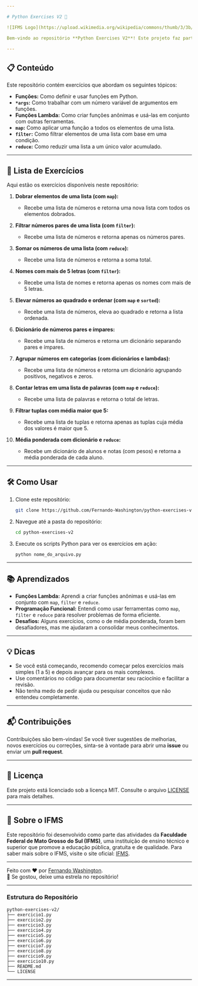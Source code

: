 ```yaml
---

# Python Exercises V2 🐍

![IFMS Logo](https://upload.wikimedia.org/wikipedia/commons/thumb/3/3b/Instituto_Federal_de_Mato_Grosso_do_Sul_-_Marca_Vertical_2015.svg/200px-Instituto_Federal_de_Mato_Grosso_do_Sul_-_Marca_Vertical_2015.svg.png)

Bem-vindo ao repositório **Python Exercises V2**! Este projeto faz parte das atividades da **Faculdade Federal de Mato Grosso do Sul (IFMS)**, desenvolvido para aprimorar habilidades em Python, com foco em conceitos avançados como funções, `*args`, funções lambda, `map`, `filter` e `reduce`.

---
```


## 📋 Conteúdo

Este repositório contém exercícios que abordam os seguintes tópicos:

- **Funções:** Como definir e usar funções em Python.
- **`*args`:** Como trabalhar com um número variável de argumentos em funções.
- **Funções Lambda:** Como criar funções anônimas e usá-las em conjunto com outras ferramentas.
- **`map`:** Como aplicar uma função a todos os elementos de uma lista.
- **`filter`:** Como filtrar elementos de uma lista com base em uma condição.
- **`reduce`:** Como reduzir uma lista a um único valor acumulado.

---

## 🚀 Lista de Exercícios

Aqui estão os exercícios disponíveis neste repositório:

1. **Dobrar elementos de uma lista (com `map`):**
   - Recebe uma lista de números e retorna uma nova lista com todos os elementos dobrados.

2. **Filtrar números pares de uma lista (com `filter`):**
   - Recebe uma lista de números e retorna apenas os números pares.

3. **Somar os números de uma lista (com `reduce`):**
   - Recebe uma lista de números e retorna a soma total.

4. **Nomes com mais de 5 letras (com `filter`):**
   - Recebe uma lista de nomes e retorna apenas os nomes com mais de 5 letras.

5. **Elevar números ao quadrado e ordenar (com `map` e `sorted`):**
   - Recebe uma lista de números, eleva ao quadrado e retorna a lista ordenada.

6. **Dicionário de números pares e ímpares:**
   - Recebe uma lista de números e retorna um dicionário separando pares e ímpares.

7. **Agrupar números em categorias (com dicionários e lambdas):**
   - Recebe uma lista de números e retorna um dicionário agrupando positivos, negativos e zeros.

8. **Contar letras em uma lista de palavras (com `map` e `reduce`):**
   - Recebe uma lista de palavras e retorna o total de letras.

9. **Filtrar tuplas com média maior que 5:**
   - Recebe uma lista de tuplas e retorna apenas as tuplas cuja média dos valores é maior que 5.

10. **Média ponderada com dicionário e `reduce`:**
    - Recebe um dicionário de alunos e notas (com pesos) e retorna a média ponderada de cada aluno.

---

## 🛠️ Como Usar

1. Clone este repositório:
   ```bash
   git clone https://github.com/Fernando-Washington/python-exercises-v2.git
   ```

2. Navegue até a pasta do repositório:
   ```bash
   cd python-exercises-v2
   ```

3. Execute os scripts Python para ver os exercícios em ação:
   ```bash
   python nome_do_arquivo.py
   ```

---

## 📚 Aprendizados

- **Funções Lambda:** Aprendi a criar funções anônimas e usá-las em conjunto com `map`, `filter` e `reduce`.
- **Programação Funcional:** Entendi como usar ferramentas como `map`, `filter` e `reduce` para resolver problemas de forma eficiente.
- **Desafios:** Alguns exercícios, como o de média ponderada, foram bem desafiadores, mas me ajudaram a consolidar meus conhecimentos.

---

## 💡 Dicas

- Se você está começando, recomendo começar pelos exercícios mais simples (1 a 5) e depois avançar para os mais complexos.
- Use comentários no código para documentar seu raciocínio e facilitar a revisão.
- Não tenha medo de pedir ajuda ou pesquisar conceitos que não entendeu completamente.

---

## 📬 Contribuições

Contribuições são bem-vindas! Se você tiver sugestões de melhorias, novos exercícios ou correções, sinta-se à vontade para abrir uma **issue** ou enviar um **pull request**.

---

## 📜 Licença

Este projeto está licenciado sob a licença MIT. Consulte o arquivo [LICENSE](LICENSE) para mais detalhes.

---

## 🏫 Sobre o IFMS

Este repositório foi desenvolvido como parte das atividades da **Faculdade Federal de Mato Grosso do Sul (IFMS)**, uma instituição de ensino técnico e superior que promove a educação pública, gratuita e de qualidade. Para saber mais sobre o IFMS, visite o site oficial: [IFMS](https://www.ifms.edu.br).

---

Feito com ❤️ por [Fernando Washington](https://github.com/Fernando-Washington).  
🌟 Se gostou, deixe uma estrela no repositório!

---

### Estrutura do Repositório

```
python-exercises-v2/
├── exercicio1.py
├── exercicio2.py
├── exercicio3.py
├── exercicio4.py
├── exercicio5.py
├── exercicio6.py
├── exercicio7.py
├── exercicio8.py
├── exercicio9.py
├── exercicio10.py
├── README.md
└── LICENSE
```

---